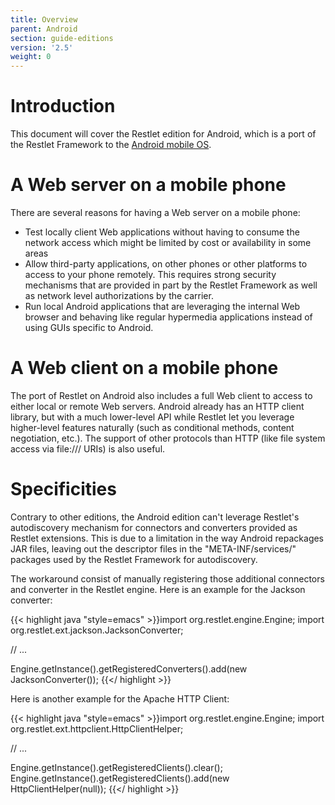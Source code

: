 ```yaml
---
title: Overview
parent: Android
section: guide-editions
version: '2.5'
weight: 0
---
```

# Introduction

This document will cover the Restlet edition for Android, which is a
port of the Restlet Framework to the [Android mobile
OS](http://code.google.com/android/).

# A Web server on a mobile phone

There are several reasons for having a Web server on a mobile phone:

-   Test locally client Web applications without having to consume the
    network access which might be limited by cost or availability in
    some areas
-   Allow third-party applications, on other phones or other platforms
    to access to your phone remotely. This requires strong security
    mechanisms that are provided in part by the Restlet Framework as
    well as network level authorizations by the carrier.
-   Run local Android applications that are leveraging the internal Web
    browser and behaving like regular hypermedia applications instead of
    using GUIs specific to Android.

# A Web client on a mobile phone

The port of Restlet on Android also includes a full Web client to access
to either local or remote Web servers. Android already has an HTTP
client library, but with a much lower-level API while Restlet let you
leverage higher-level features naturally (such as conditional methods,
content negotiation, etc.). The support of other protocols than HTTP
(like file system access via file:/// URIs) is also useful.

# Specificities

Contrary to other editions, the Android edition can't leverage Restlet's
autodiscovery mechanism for connectors and converters provided as
Restlet extensions. This is due to a limitation in the way Android
repackages JAR files, leaving out the descriptor files in the
"META-INF/services/" packages used by the Restlet Framework for
autodiscovery.

The workaround consist of manually registering those additional
connectors and converter in the Restlet engine. Here is an example for
the Jackson converter:

{{< highlight java "style=emacs" >}}import org.restlet.engine.Engine;
import org.restlet.ext.jackson.JacksonConverter;

// ...

Engine.getInstance().getRegisteredConverters().add(new JacksonConverter());
{{</ highlight >}}

Here is another example for the Apache HTTP Client:

{{< highlight java "style=emacs" >}}import org.restlet.engine.Engine;
import org.restlet.ext.httpclient.HttpClientHelper;

// ...

Engine.getInstance().getRegisteredClients().clear();
Engine.getInstance().getRegisteredClients().add(new HttpClientHelper(null));
{{</ highlight >}}
